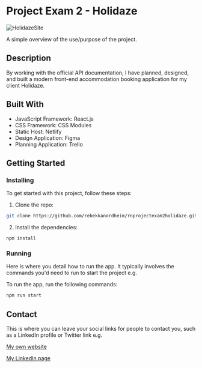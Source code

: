 # Project Exam 2 - Holidaze 

![HolidazeSite](https://github.com/rebekkanordheim/rnprojectexam2holidaze/assets/111970970/3b389c43-b176-4a1b-a676-1c85bf02c983)

A simple overview of the use/purpose of the project.

## Description

By working with the official API documentation, I have planned, designed, and built a modern front-end accommodation booking application for my client Holidaze.

## Built With

- JavaScript Framework: React.js
- CSS Framework: CSS Modules
- Static Host: Netlify
- Design Application: Figma
- Planning Application: Trello

## Getting Started

### Installing

To get started with this project, follow these steps:

1. Clone the repo:

```bash
git clone https://github.com/rebekkanordheim/rnprojectexam2holidaze.git

```

2. Install the dependencies:

```
npm install
```

### Running

Here is where you detail how to run the app. It typically involves the commands you'd need to run to start the project e.g.

To run the app, run the following commands:

```bash
npm run start
```

## Contact

This is where you can leave your social links for people to contact you, such as a LinkedIn profile or Twitter link e.g.

[My own website](https://rebekkanordheim.no)

[My LinkedIn page](https://www.linkedin.com/in/rebekka-nordheim-903377194/)

